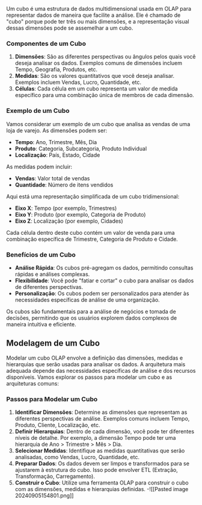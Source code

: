 Um cubo é uma estrutura de dados multidimensional usada em OLAP para representar dados de maneira que facilite a análise. Ele é chamado de "cubo" porque pode ter três ou mais dimensões, e a representação visual dessas dimensões pode se assemelhar a um cubo.

### **Componentes de um Cubo**

1. **Dimensões**: São as diferentes perspectivas ou ângulos pelos quais você deseja analisar os dados. Exemplos comuns de dimensões incluem Tempo, Geografia, Produtos, etc.
2. **Medidas**: São os valores quantitativos que você deseja analisar. Exemplos incluem Vendas, Lucro, Quantidade, etc.
3. **Células**: Cada célula em um cubo representa um valor de medida específico para uma combinação única de membros de cada dimensão.

### **Exemplo de um Cubo**

Vamos considerar um exemplo de um cubo que analisa as vendas de uma loja de varejo. As dimensões podem ser:

- **Tempo**: Ano, Trimestre, Mês, Dia
- **Produto**: Categoria, Subcategoria, Produto Individual
- **Localização**: País, Estado, Cidade

As medidas podem incluir:

- **Vendas**: Valor total de vendas
- **Quantidade**: Número de itens vendidos

Aqui está uma representação simplificada de um cubo tridimensional:

- **Eixo X**: Tempo (por exemplo, Trimestres)
- **Eixo Y**: Produto (por exemplo, Categoria de Produto)
- **Eixo Z**: Localização (por exemplo, Cidades)

Cada célula dentro deste cubo contém um valor de venda para uma combinação específica de Trimestre, Categoria de Produto e Cidade.

### **Benefícios de um Cubo**

- **Análise Rápida**: Os cubos pré-agregam os dados, permitindo consultas rápidas e análises complexas.
- **Flexibilidade**: Você pode "fatiar e cortar" o cubo para analisar os dados de diferentes perspectivas.
- **Personalização**: Os cubos podem ser personalizados para atender às necessidades específicas de análise de uma organização.

Os cubos são fundamentais para a análise de negócios e tomada de decisões, permitindo que os usuários explorem dados complexos de maneira intuitiva e eficiente.

## Modelagem de um Cubo

Modelar um cubo OLAP envolve a definição das dimensões, medidas e hierarquias que serão usadas para analisar os dados. A arquitetura mais adequada depende das necessidades específicas de análise e dos recursos disponíveis. Vamos explorar os passos para modelar um cubo e as arquiteturas comuns:

### **Passos para Modelar um Cubo**

1. **Identificar Dimensões**: Determine as dimensões que representam as diferentes perspectivas de análise. Exemplos comuns incluem Tempo, Produto, Cliente, Localização, etc.
2. **Definir Hierarquias**: Dentro de cada dimensão, você pode ter diferentes níveis de detalhe. Por exemplo, a dimensão Tempo pode ter uma hierarquia de Ano > Trimestre > Mês > Dia.
3. **Selecionar Medidas**: Identifique as medidas quantitativas que serão analisadas, como Vendas, Lucro, Quantidade, etc.
4. **Preparar Dados**: Os dados devem ser limpos e transformados para se ajustarem à estrutura do cubo. Isso pode envolver ETL (Extração, Transformação, Carregamento).
5. **Construir o Cubo**: Utilize uma ferramenta OLAP para construir o cubo com as dimensões, medidas e hierarquias definidas.
-![[Pasted image 20240905154801.png]]